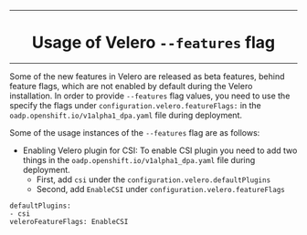 <hr style="height:1px;border:none;color:#333;">
<h1 align="center">Usage of Velero <code>--features</code> flag</h1>
<hr style="height:1px;border:none;color:#333;">

Some of the new features in Velero are released as beta features, behind feature
flags, which are not enabled by default during the Velero installation. In order
to provide `--features` flag values, you need to use the specify the flags under
`configuration.velero.featureFlags:` in the `oadp.openshift.io/v1alpha1_dpa.yaml` file
during deployment.

Some of the usage instances of the `--features` flag are as follows:
- Enabling Velero plugin for CSI: To enable CSI plugin you need to add two
  things in the `oadp.openshift.io/v1alpha1_dpa.yaml` file during deployment.
  - First, add `csi` under the `configuration.velero.defaultPlugins`
  - Second, add `EnableCSI` under `configuration.velero.featureFlags`
```
defaultPlugins:
- csi
veleroFeatureFlags: EnableCSI
```
